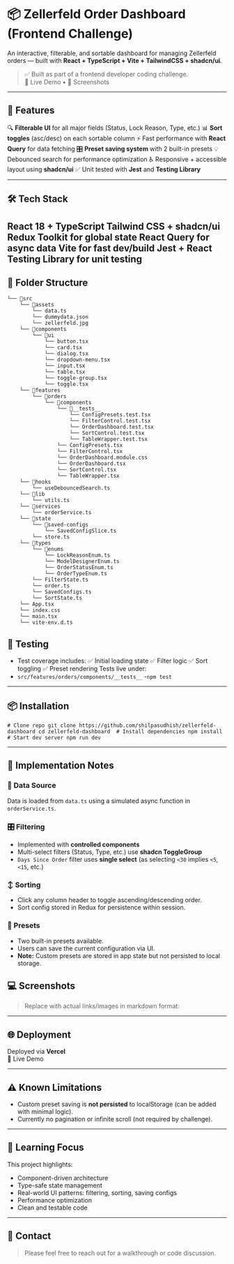 # 📦 Zellerfeld Order Dashboard (Frontend Challenge)

An interactive, filterable, and sortable dashboard for managing Zellerfeld orders — built with **React + TypeScript + Vite + TailwindCSS + shadcn/ui**.

> ✅ Built as part of a frontend developer coding challenge.  
> 💼 Live Demo • 📸 Screenshots

---

## 🚀 Features

🔍 **Filterable UI** for all major fields (Status, Lock Reason, Type, etc.)
📊 **Sort toggles** (asc/desc) on each sortable column
⚡️ Fast performance with **React Query** for data fetching
🎛️ **Preset saving system** with 2 built-in presets
💡 Debounced search for performance optimization
♿️ Responsive + accessible layout using **shadcn/ui**
✅ Unit tested with **Jest** and **Testing Library**

---

## 🛠️ Tech Stack

  **React 18** + **TypeScript**
  **Tailwind CSS** + **shadcn/ui**
  **Redux Toolkit** for global state
  **React Query** for async data
  **Vite** for fast dev/build
  **Jest** + **React Testing Library** for unit testing
---

## 📁 Folder Structure

```
└── 📁src
    └── 📁assets
        └── data.ts
        └── dummydata.json
        └── zellerfeld.jpg
    └── 📁components
        └── 📁ui
            └── button.tsx
            └── card.tsx
            └── dialog.tsx
            └── dropdown-menu.tsx
            └── input.tsx
            └── table.tsx
            └── toggle-group.tsx
            └── toggle.tsx
    └── 📁features
        └── 📁orders
            └── 📁components
                └── 📁__tests__
                    └── ConfigPresets.test.tsx
                    └── FilterControl.test.tsx
                    └── OrderDashboard.test.tsx
                    └── SortControl.test.tsx
                    └── TableWrapper.test.tsx
                └── ConfigPresets.tsx
                └── FilterControl.tsx
                └── OrderDashboard.module.css
                └── OrderDashboard.tsx
                └── SortControl.tsx
                └── TableWrapper.tsx
    └── 📁hooks
        └── useDebouncedSearch.ts
    └── 📁lib
        └── utils.ts
    └── 📁services
        └── orderService.ts
    └── 📁state
        └── 📁saved-configs
            └── SavedConfigSlice.ts
        └── store.ts
    └── 📁types
        └── 📁enums
            └── LockReasonEnum.ts
            └── ModelDesignerEnum.ts
            └── OrderStatusEnum.ts
            └── OrderTypeEnum.ts
        └── FilterState.ts
        └── order.ts
        └── SavedConfigs.ts
        └── SortState.ts
    └── App.tsx
    └── index.css
    └── main.tsx
    └── vite-env.d.ts
```


## 🧪 Testing

- Test coverage includes:
 ✅ Initial loading state
 ✅ Filter logic
 ✅ Sort toggling
 ✅ Preset rendering
Tests live under:
- `src/features/orders/components/__tests__`
-`npm test`

---

## 📦 Installation

`# Clone repo git clone https://github.com/shilpasudhish/zellerfeld-dashboard cd zellerfeld-dashboard  # Install dependencies npm install  # Start dev server npm run dev`

---

## 🔧 Implementation Notes

### 🧠 Data Source

Data is loaded from `data.ts` using a simulated async function in `orderService.ts`.

### 🎛️ Filtering

- Implemented with **controlled components**
- Multi-select filters (Status, Type, etc.) use **shadcn ToggleGroup**
- `Days Since Order` filter uses **single select** (as selecting `<30` implies `<5`, `<15`, etc.)

### ↕️ Sorting

- Click any column header to toggle ascending/descending order.
- Sort config stored in Redux for persistence within session.

### 💾 Presets

- Two built-in presets available.
- Users can save the current configuration via UI.
- **Note:** Custom presets are stored in app state but not persisted to local storage.

## 💻 Screenshots

> Replace with actual links/images in markdown format:

---

## 🌐 Deployment

Deployed via **Vercel**  
🔗 Live Demo

---

## ⚠️ Known Limitations

- Custom preset saving is **not persisted** to localStorage (can be added with minimal logic).
- Currently no pagination or infinite scroll (not required by challenge).
---

## 🧠 Learning Focus

This project highlights:

- Component-driven architecture
- Type-safe state management
- Real-world UI patterns: filtering, sorting, saving configs
- Performance optimization
- Clean and testable code
---

## 🤝 Contact

> Please feel free to reach out for a walkthrough or code discussion.
